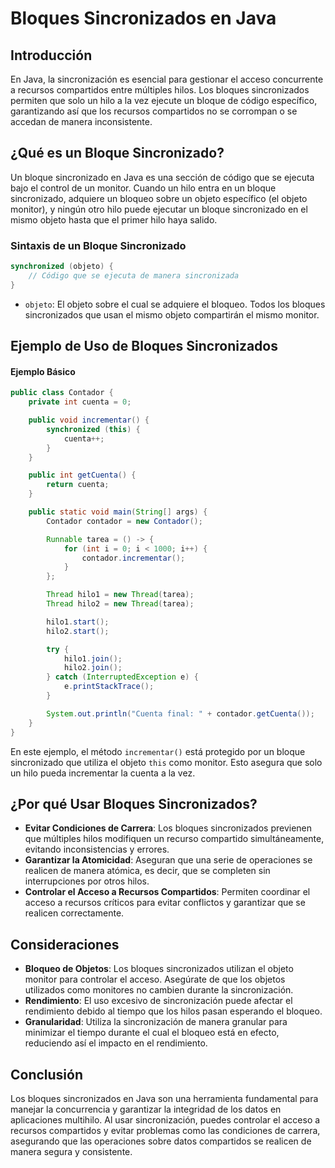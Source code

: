 # Bloques Sincronizados en Java

## Introducción

En Java, la sincronización es esencial para gestionar el acceso concurrente a recursos compartidos entre múltiples hilos. Los bloques sincronizados permiten que solo un hilo a la vez ejecute un bloque de código específico, garantizando así que los recursos compartidos no se corrompan o se accedan de manera inconsistente.

## ¿Qué es un Bloque Sincronizado?

Un bloque sincronizado en Java es una sección de código que se ejecuta bajo el control de un monitor. Cuando un hilo entra en un bloque sincronizado, adquiere un bloqueo sobre un objeto específico (el objeto monitor), y ningún otro hilo puede ejecutar un bloque sincronizado en el mismo objeto hasta que el primer hilo haya salido.

### Sintaxis de un Bloque Sincronizado

```java
synchronized (objeto) {
    // Código que se ejecuta de manera sincronizada
}
```

- `objeto`: El objeto sobre el cual se adquiere el bloqueo. Todos los bloques sincronizados que usan el mismo objeto compartirán el mismo monitor.

## Ejemplo de Uso de Bloques Sincronizados

#### Ejemplo Básico

```java
public class Contador {
    private int cuenta = 0;

    public void incrementar() {
        synchronized (this) {
            cuenta++;
        }
    }

    public int getCuenta() {
        return cuenta;
    }

    public static void main(String[] args) {
        Contador contador = new Contador();

        Runnable tarea = () -> {
            for (int i = 0; i < 1000; i++) {
                contador.incrementar();
            }
        };

        Thread hilo1 = new Thread(tarea);
        Thread hilo2 = new Thread(tarea);

        hilo1.start();
        hilo2.start();

        try {
            hilo1.join();
            hilo2.join();
        } catch (InterruptedException e) {
            e.printStackTrace();
        }

        System.out.println("Cuenta final: " + contador.getCuenta());
    }
}
```

En este ejemplo, el método `incrementar()` está protegido por un bloque sincronizado que utiliza el objeto `this` como monitor. Esto asegura que solo un hilo pueda incrementar la cuenta a la vez.

## ¿Por qué Usar Bloques Sincronizados?

- **Evitar Condiciones de Carrera**: Los bloques sincronizados previenen que múltiples hilos modifiquen un recurso compartido simultáneamente, evitando inconsistencias y errores.
- **Garantizar la Atomicidad**: Aseguran que una serie de operaciones se realicen de manera atómica, es decir, que se completen sin interrupciones por otros hilos.
- **Controlar el Acceso a Recursos Compartidos**: Permiten coordinar el acceso a recursos críticos para evitar conflictos y garantizar que se realicen correctamente.

## Consideraciones

- **Bloqueo de Objetos**: Los bloques sincronizados utilizan el objeto monitor para controlar el acceso. Asegúrate de que los objetos utilizados como monitores no cambien durante la sincronización.
- **Rendimiento**: El uso excesivo de sincronización puede afectar el rendimiento debido al tiempo que los hilos pasan esperando el bloqueo.
- **Granularidad**: Utiliza la sincronización de manera granular para minimizar el tiempo durante el cual el bloqueo está en efecto, reduciendo así el impacto en el rendimiento.

## Conclusión

Los bloques sincronizados en Java son una herramienta fundamental para manejar la concurrencia y garantizar la integridad de los datos en aplicaciones multihilo. Al usar sincronización, puedes controlar el acceso a recursos compartidos y evitar problemas como las condiciones de carrera, asegurando que las operaciones sobre datos compartidos se realicen de manera segura y consistente.
